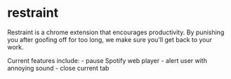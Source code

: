 restraint
=================
Restraint is a chrome extension that encourages productivity. By punishing you
after goofing off for too long, we make sure you'll get back to your work.

Current features include:
    - pause Spotify web player
    - alert user with annoying sound
    - close current tab

